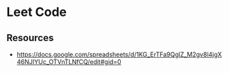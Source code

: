 # Leet Code 

## Resources
- https://docs.google.com/spreadsheets/d/1KG_ErTFa9QglZ_M2gv8l4jgX46NJIYUc_OTVnTLNfCQ/edit#gid=0
